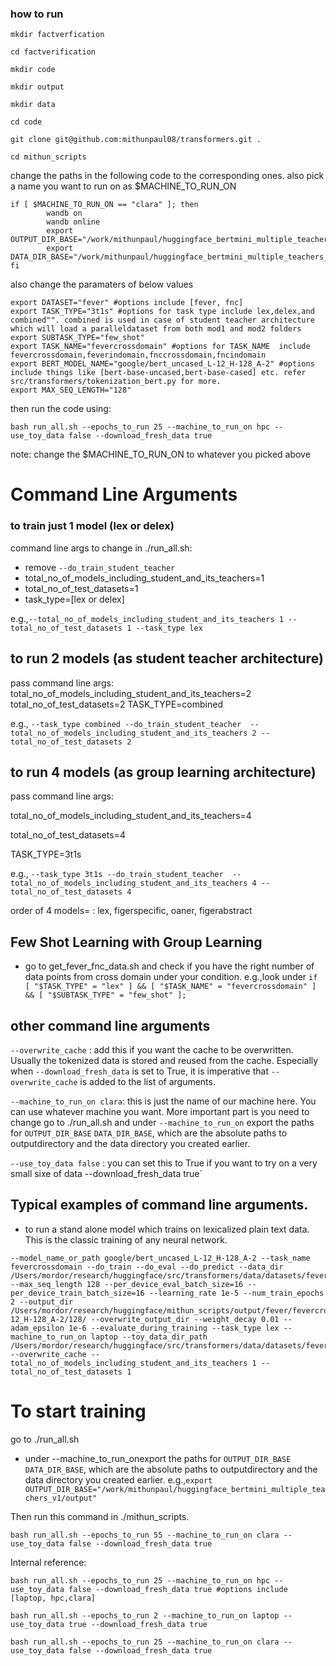 ### how to run 

`mkdir factverfication`

`cd factverification`

`mkdir code`

`mkdir output`

`mkdir data`

`cd code`

`git clone git@github.com:mithunpaul08/transformers.git .`

`cd mithun_scripts`


change the paths in the following code to the corresponding ones.
also pick a name you want to run on as $MACHINE_TO_RUN_ON

```
if [ $MACHINE_TO_RUN_ON == "clara" ]; then
        wandb on
        wandb online
        export OUTPUT_DIR_BASE="/work/mithunpaul/huggingface_bertmini_multiple_teachers_v1/output"
        export DATA_DIR_BASE="/work/mithunpaul/huggingface_bertmini_multiple_teachers_v1/data"
fi

```

also change the paramaters of below values

```
export DATASET="fever" #options include [fever, fnc]
export TASK_TYPE="3t1s" #options for task type include lex,delex,and combined"". combined is used in case of student teacher architecture which will load a paralleldataset from both mod1 and mod2 folders
export SUBTASK_TYPE="few_shot"
export TASK_NAME="fevercrossdomain" #options for TASK_NAME  include fevercrossdomain,feverindomain,fnccrossdomain,fncindomain
export BERT_MODEL_NAME="google/bert_uncased_L-12_H-128_A-2" #options include things like [bert-base-uncased,bert-base-cased] etc. refer src/transformers/tokenization_bert.py for more.
export MAX_SEQ_LENGTH="128"
```

then run the code using:

`bash run_all.sh --epochs_to_run 25 --machine_to_run_on hpc --use_toy_data false --download_fresh_data true `

note: change the $MACHINE_TO_RUN_ON to whatever you picked above
# Command Line Arguments


### to train just 1 model (lex or delex)

command line args to change in ./run_all.sh:
- remove  `--do_train_student_teacher`
- total_no_of_models_including_student_and_its_teachers=1
- total_no_of_test_datasets=1
- task_type=[lex or delex]

e.g.,`--total_no_of_models_including_student_and_its_teachers 1 --total_no_of_test_datasets 1 --task_type lex`

## to run 2 models (as student teacher architecture)
pass command line args:
total_no_of_models_including_student_and_its_teachers=2
total_no_of_test_datasets=2
TASK_TYPE=combined


e.g.,
`--task_type combined --do_train_student_teacher  --total_no_of_models_including_student_and_its_teachers 2 --total_no_of_test_datasets 2`


## to run 4 models (as  group learning architecture)
pass command line args:

total_no_of_models_including_student_and_its_teachers=4 

total_no_of_test_datasets=4

TASK_TYPE=3t1s


e.g.,
`--task_type 3t1s --do_train_student_teacher  --total_no_of_models_including_student_and_its_teachers 4 --total_no_of_test_datasets 4`

order of 4 models= : lex, figerspecific, oaner, figerabstract

## Few Shot Learning with Group Learning
- go to get_fever_fnc_data.sh and check if you have the right number of data points from cross domain
under your condition. 
e.g.,look under
`if [ "$TASK_TYPE" = "lex" ] && [ "$TASK_NAME" = "fevercrossdomain" ] && [ "$SUBTASK_TYPE" = "few_shot" ];`



## other command line arguments

`--overwrite_cache` : add this if you want the cache to be overwritten. Usually the 
tokenized data is stored and reused from the cache. Especially when `--download_fresh_data` is set
to True, it is imperative that `--overwrite_cache` is added to the list of arguments.

`--machine_to_run_on clara`: this is just the name of our machine here. You can use whatever machine you want. More important part is you need to change
go to ./run_all.sh and under `--machine_to_run_on` export the paths for `OUTPUT_DIR_BASE` `DATA_DIR_BASE`, which 
are the absolute paths to outputdirectory and the data directory you created earlier.


`--use_toy_data false` : you can set this to True if you want to try on a very small sixe of data 
 --download_fresh_data true`




## Typical examples of command line arguments. 

- to run a stand alone model which trains on lexicalized plain text data. This is the classic training of any neural network. 

```
--model_name_or_path google/bert_uncased_L-12_H-128_A-2 --task_name fevercrossdomain --do_train --do_eval --do_predict --data_dir /Users/mordor/research/huggingface/src/transformers/data/datasets/fever/fevercrossdomain/lex/toydata/ --max_seq_length 128 --per_device_eval_batch_size=16 --per_device_train_batch_size=16 --learning_rate 1e-5 --num_train_epochs 2 --output_dir /Users/mordor/research/huggingface/mithun_scripts/output/fever/fevercrossdomain/lex/google/bert_uncased_L-12_H-128_A-2/128/ --overwrite_output_dir --weight_decay 0.01 --adam_epsilon 1e-6 --evaluate_during_training --task_type lex --machine_to_run_on laptop --toy_data_dir_path /Users/mordor/research/huggingface/src/transformers/data/datasets/fever/fevercrossdomain/lex/toydata/ --overwrite_cache --total_no_of_models_including_student_and_its_teachers 1 --total_no_of_test_datasets 1

```

# To start training

go to ./run_all.sh
- under --machine_to_run_onexport the paths for `OUTPUT_DIR_BASE` `DATA_DIR_BASE`, which 
are the absolute paths to outputdirectory and the data directory you created earlier.
e.g.,`export OUTPUT_DIR_BASE="/work/mithunpaul/huggingface_bertmini_multiple_teachers_v1/output"`

Then run this command in ./mithun_scripts. 

`bash run_all.sh --epochs_to_run 55 --machine_to_run_on clara --use_toy_data false --download_fresh_data true`


Internal reference:


`bash run_all.sh --epochs_to_run 25 --machine_to_run_on hpc --use_toy_data false --download_fresh_data true #options include [laptop, hpc,clara]`

`bash run_all.sh --epochs_to_run 2 --machine_to_run_on laptop --use_toy_data true --download_fresh_data true`


`bash run_all.sh --epochs_to_run 25 --machine_to_run_on clara --use_toy_data false --download_fresh_data true`